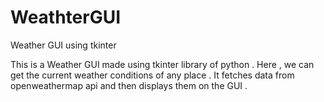 # WeathterGUI
Weather GUI using tkinter 

This is a Weather GUI made using tkinter library of python . Here , we can get the current weather conditions of any place .
It fetches data from openweathermap api and then displays them on the GUI . 
